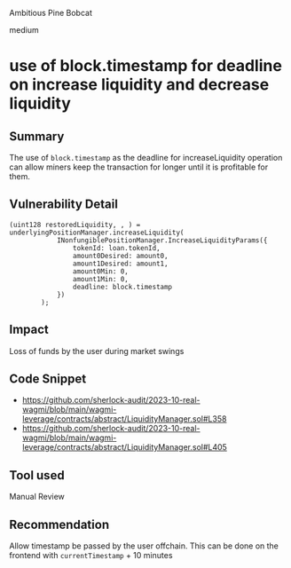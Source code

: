 Ambitious Pine Bobcat

medium

# use of block.timestamp for deadline on increase liquidity and decrease liquidity
## Summary
The use of `block.timestamp` as the deadline for increaseLiquidity operation can allow miners keep the transaction for longer until it is profitable for them.
## Vulnerability Detail
```solidity
(uint128 restoredLiquidity, , ) = underlyingPositionManager.increaseLiquidity(
            INonfungiblePositionManager.IncreaseLiquidityParams({
                tokenId: loan.tokenId,
                amount0Desired: amount0,
                amount1Desired: amount1,
                amount0Min: 0,
                amount1Min: 0,
                deadline: block.timestamp
            })
        );
```
## Impact
Loss of funds by the user during market swings

## Code Snippet
- https://github.com/sherlock-audit/2023-10-real-wagmi/blob/main/wagmi-leverage/contracts/abstract/LiquidityManager.sol#L358
- https://github.com/sherlock-audit/2023-10-real-wagmi/blob/main/wagmi-leverage/contracts/abstract/LiquidityManager.sol#L405
## Tool used
Manual Review

## Recommendation
Allow timestamp be passed by the user offchain. This can be done on the frontend with `currentTimestamp` + 10 minutes